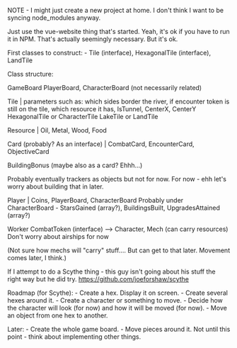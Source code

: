 NOTE - I might just create a new project at home. I don't think I want to be syncing node_modules anyway.



Just use the vue-website thing that's started. Yeah, it's ok if you have to run it in NPM. That's actually seemingly necessary. But it's ok.

First classes to construct:
	- Tile (interface), HexagonalTile (interface), LandTile

Class structure:

GameBoard
PlayerBoard, CharacterBoard (not necessarily related)

Tile | parameters such as: which sides border the river, if encounter token is still on the tile, which resource it has, IsTunnel, CenterX, CenterY
HexagonalTile or CharacterTile
LakeTile or LandTile

Resource | Oil, Metal, Wood, Food

Card (probably? As an interface) |
CombatCard, EncounterCard, ObjectiveCard

BuildingBonus (maybe also as a card? Ehhh…)

Probably eventually trackers as objects but not for now. For now - ehh let's worry about building that in later.

Player | Coins, PlayerBoard, CharacterBoard
Probably under CharacterBoard - StarsGained (array?), BuildingsBuilt, UpgradesAttained (array?)

Worker
CombatToken (interface) --> Character, Mech (can carry resources)
Don't worry about airships for now

(Not sure how mechs will "carry" stuff…. But can get to that later. Movement comes later, I think.)




If I attempt to do a Scythe thing - this guy isn't going about his stuff the right way but he did try. https://github.com/joeforshaw/scythe

Roadmap (for Scythe):
	- Create a hex. Display it on screen.
	- Create several hexes around it.
	- Create a character or something to move.
	- Decide how the character will look (for now) and how it will be moved (for now).
	- Move an object from one hex to another.


Later:
	- Create the whole game board. 
	- Move pieces around it.
Not until this point - think about implementing other things. 
